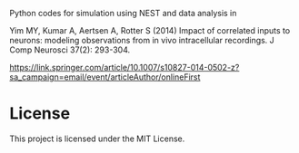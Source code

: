Python codes for simulation using NEST and data analysis in 

Yim MY, Kumar A, Aertsen A, Rotter S (2014) Impact of correlated inputs to neurons: modeling observations from in vivo intracellular recordings. J Comp Neurosci 37(2): 293-304.

https://link.springer.com/article/10.1007/s10827-014-0502-z?sa_campaign=email/event/articleAuthor/onlineFirst

# License

This project is licensed under the MIT License.
